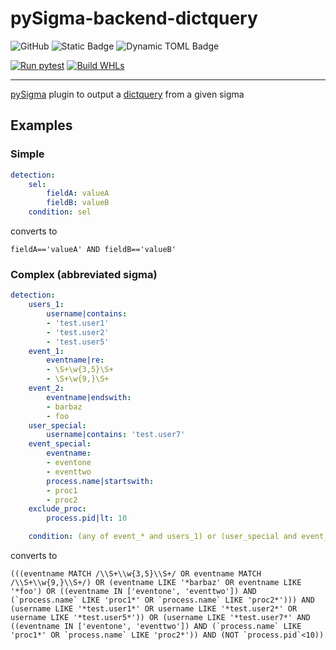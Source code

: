 # pySigma-backend-dictquery

![GitHub](https://img.shields.io/github/license/unqork-external/pySigma-backend-dictquery)
![Static Badge](https://img.shields.io/badge/Status-release-green)
![Dynamic TOML Badge](https://img.shields.io/badge/dynamic/toml?url=https%3A%2F%2Fraw.githubusercontent.com%2Funqork-external%2FpySigma-backend-dictquery%2Fmain%2Fpyproject.toml&query=%24.tool.poetry.version&label=Version)



[![Run pytest](https://github.com/unqork-external/pySigma-backend-dictquery/actions/workflows/test.yml/badge.svg)](https://github.com/unqork-external/pySigma-backend-dictquery/actions/workflows/test.yml)
[![Build WHLs](https://github.com/unqork-external/pySigma-backend-dictquery/actions/workflows/build.yml/badge.svg)](https://github.com/unqork-external/pySigma-backend-dictquery/actions/workflows/build.yml)

---

[pySigma](https://github.com/SigmaHQ/pySigma) plugin to output a [dictquery](https://github.com/cyberlis/dictquery) from a given sigma


## Examples

### Simple

```yaml
detection:
    sel:
        fieldA: valueA
        fieldB: valueB
    condition: sel
```

converts to

```string
fieldA=='valueA' AND fieldB=='valueB'
```

### Complex (abbreviated sigma)

```yaml
detection:
    users_1:
        username|contains: 
        - 'test.user1'
        - 'test.user2'
        - 'test.user5'
    event_1:
        eventname|re: 
        - \S+\w{3,5}\S+
        - \S+\w{9,}\S+
    event_2:
        eventname|endswith:
        - barbaz
        - foo
    user_special:
        username|contains: 'test.user7'
    event_special:
        eventname:
        - eventone
        - eventtwo
        process.name|startswith:
        - proc1
        - proc2
    exclude_proc:
        process.pid|lt: 10

    condition: (any of event_* and users_1) or (user_special and event_special and not exclude_proc)
```

converts to

```string
(((eventname MATCH /\\S+\\w{3,5}\\S+/ OR eventname MATCH /\\S+\\w{9,}\\S+/) OR (eventname LIKE '*barbaz' OR eventname LIKE '*foo') OR ((eventname IN ['eventone', 'eventtwo']) AND (`process.name` LIKE 'proc1*' OR `process.name` LIKE 'proc2*'))) AND (username LIKE '*test.user1*' OR username LIKE '*test.user2*' OR username LIKE '*test.user5*')) OR (username LIKE '*test.user7*' AND ((eventname IN ['eventone', 'eventtwo']) AND (`process.name` LIKE 'proc1*' OR `process.name` LIKE 'proc2*')) AND (NOT `process.pid`<10))
```
